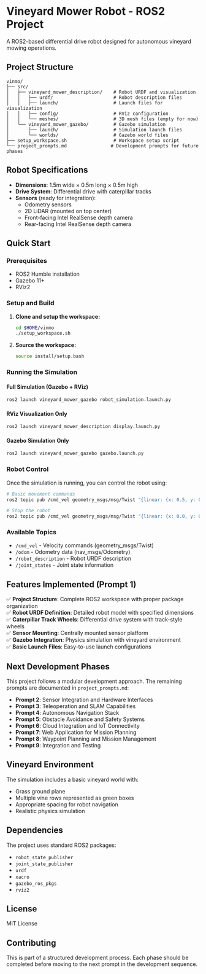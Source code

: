 # Vineyard Mower Robot - ROS2 Project

A ROS2-based differential drive robot designed for autonomous vineyard mowing operations.

## Project Structure

```text
vinmo/
├── src/
│   ├── vineyard_mower_description/    # Robot URDF and visualization
│   │   ├── urdf/                      # Robot description files
│   │   ├── launch/                    # Launch files for visualization
│   │   ├── config/                    # RViz configuration
│   │   └── meshes/                    # 3D mesh files (empty for now)
│   └── vineyard_mower_gazebo/         # Gazebo simulation
│       ├── launch/                    # Simulation launch files
│       └── worlds/                    # Gazebo world files
├── setup_workspace.sh                 # Workspace setup script
└── project_prompts.md                # Development prompts for future phases
```

## Robot Specifications

- **Dimensions**: 1.5m wide × 0.5m long × 0.5m high
- **Drive System**: Differential drive with caterpillar tracks
- **Sensors** (ready for integration):
  - Odometry sensors
  - 2D LiDAR (mounted on top center)
  - Front-facing Intel RealSense depth camera
  - Rear-facing Intel RealSense depth camera

## Quick Start

### Prerequisites

- ROS2 Humble installation
- Gazebo 11+
- RViz2

### Setup and Build

1. **Clone and setup the workspace:**

   ```bash
   cd $HOME/vinmo
   ./setup_workspace.sh
   ```

2. **Source the workspace:**

   ```bash
   source install/setup.bash
   ```

### Running the Simulation

#### Full Simulation (Gazebo + RViz)

```bash
ros2 launch vineyard_mower_gazebo robot_simulation.launch.py
```

#### RViz Visualization Only

```bash
ros2 launch vineyard_mower_description display.launch.py
```

#### Gazebo Simulation Only

```bash
ros2 launch vineyard_mower_gazebo gazebo.launch.py
```

### Robot Control

Once the simulation is running, you can control the robot using:

```bash
# Basic movement commands
ros2 topic pub /cmd_vel geometry_msgs/msg/Twist "{linear: {x: 0.5, y: 0.0, z: 0.0}, angular: {x: 0.0, y: 0.0, z: 0.0}}"

# Stop the robot
ros2 topic pub /cmd_vel geometry_msgs/msg/Twist "{linear: {x: 0.0, y: 0.0, z: 0.0}, angular: {x: 0.0, y: 0.0, z: 0.0}}"
```

### Available Topics

- `/cmd_vel` - Velocity commands (geometry_msgs/Twist)
- `/odom` - Odometry data (nav_msgs/Odometry)
- `/robot_description` - Robot URDF description
- `/joint_states` - Joint state information

## Features Implemented (Prompt 1)

✅ **Project Structure**: Complete ROS2 workspace with proper package organization  
✅ **Robot URDF Definition**: Detailed robot model with specified dimensions  
✅ **Caterpillar Track Wheels**: Differential drive system with track-style wheels  
✅ **Sensor Mounting**: Centrally mounted sensor platform  
✅ **Gazebo Integration**: Physics simulation with vineyard environment  
✅ **Basic Launch Files**: Easy-to-use launch configurations  

## Next Development Phases

This project follows a modular development approach. The remaining prompts are documented in `project_prompts.md`:

- **Prompt 2**: Sensor Integration and Hardware Interfaces
- **Prompt 3**: Teleoperation and SLAM Capabilities  
- **Prompt 4**: Autonomous Navigation Stack
- **Prompt 5**: Obstacle Avoidance and Safety Systems
- **Prompt 6**: Cloud Integration and IoT Connectivity
- **Prompt 7**: Web Application for Mission Planning
- **Prompt 8**: Waypoint Planning and Mission Management
- **Prompt 9**: Integration and Testing

## Vineyard Environment

The simulation includes a basic vineyard world with:

- Grass ground plane
- Multiple vine rows represented as green boxes
- Appropriate spacing for robot navigation
- Realistic physics simulation

## Dependencies

The project uses standard ROS2 packages:

- `robot_state_publisher`
- `joint_state_publisher`
- `urdf`
- `xacro`
- `gazebo_ros_pkgs`
- `rviz2`

## License

MIT License

## Contributing

This is part of a structured development process. Each phase should be completed before moving to the next prompt in the development sequence.
